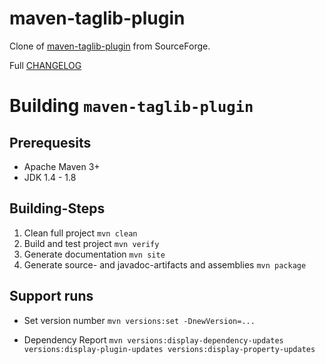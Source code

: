 # maven-taglib-plugin

Clone of [maven-taglib-plugin](https://sourceforge.net/projects/maven-taglib/) from SourceForge.

Full [CHANGELOG](CHANGELOG.md)

# Building `maven-taglib-plugin`

## Prerequesits

* Apache Maven 3\+
* JDK 1.4 - 1.8

## Building-Steps

1. Clean full project
    `mvn clean`
2. Build and test project
    `mvn verify`
3. Generate documentation
    `mvn site`
4. Generate source- and javadoc-artifacts and assemblies
    `mvn package`

## Support runs

* Set version number
    `mvn versions:set -DnewVersion=...`

* Dependency Report
    `mvn versions:display-dependency-updates versions:display-plugin-updates versions:display-property-updates`